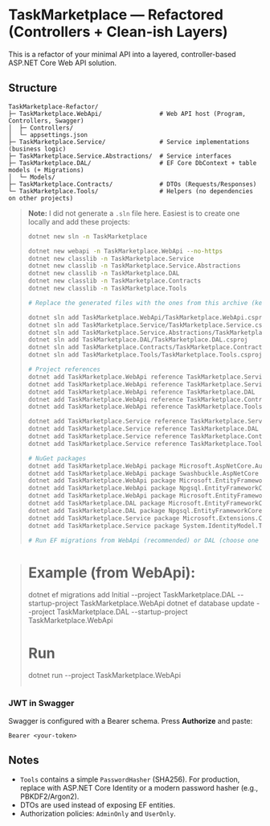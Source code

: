 # TaskMarketplace — Refactored (Controllers + Clean-ish Layers)

This is a refactor of your minimal API into a layered, controller-based ASP.NET Core Web API solution.

## Structure

```
TaskMarketplace-Refactor/
├─ TaskMarketplace.WebApi/                # Web API host (Program, Controllers, Swagger)
│  ├─ Controllers/
│  └─ appsettings.json
├─ TaskMarketplace.Service/               # Service implementations (business logic)
├─ TaskMarketplace.Service.Abstractions/  # Service interfaces
├─ TaskMarketplace.DAL/                   # EF Core DbContext + table models (+ Migrations)
│  └─ Models/
├─ TaskMarketplace.Contracts/             # DTOs (Requests/Responses)
└─ TaskMarketplace.Tools/                 # Helpers (no dependencies on other projects)
```

> **Note:** I did not generate a `.sln` file here. Easiest is to create one locally and add these projects:
>
> ```bash
> dotnet new sln -n TaskMarketplace
> 
> dotnet new webapi -n TaskMarketplace.WebApi --no-https
> dotnet new classlib -n TaskMarketplace.Service
> dotnet new classlib -n TaskMarketplace.Service.Abstractions
> dotnet new classlib -n TaskMarketplace.DAL
> dotnet new classlib -n TaskMarketplace.Contracts
> dotnet new classlib -n TaskMarketplace.Tools
> 
> # Replace the generated files with the ones from this archive (keep the .csproj names)
> 
> dotnet sln add TaskMarketplace.WebApi/TaskMarketplace.WebApi.csproj
> dotnet sln add TaskMarketplace.Service/TaskMarketplace.Service.csproj
> dotnet sln add TaskMarketplace.Service.Abstractions/TaskMarketplace.Service.Abstractions.csproj
> dotnet sln add TaskMarketplace.DAL/TaskMarketplace.DAL.csproj
> dotnet sln add TaskMarketplace.Contracts/TaskMarketplace.Contracts.csproj
> dotnet sln add TaskMarketplace.Tools/TaskMarketplace.Tools.csproj
> 
> # Project references
> dotnet add TaskMarketplace.WebApi reference TaskMarketplace.Service
> dotnet add TaskMarketplace.WebApi reference TaskMarketplace.Service.Abstractions
> dotnet add TaskMarketplace.WebApi reference TaskMarketplace.DAL
> dotnet add TaskMarketplace.WebApi reference TaskMarketplace.Contracts
> dotnet add TaskMarketplace.WebApi reference TaskMarketplace.Tools
> 
> dotnet add TaskMarketplace.Service reference TaskMarketplace.Service.Abstractions
> dotnet add TaskMarketplace.Service reference TaskMarketplace.DAL
> dotnet add TaskMarketplace.Service reference TaskMarketplace.Contracts
> dotnet add TaskMarketplace.Service reference TaskMarketplace.Tools
> 
> # NuGet packages
> dotnet add TaskMarketplace.WebApi package Microsoft.AspNetCore.Authentication.JwtBearer
> dotnet add TaskMarketplace.WebApi package Swashbuckle.AspNetCore
> dotnet add TaskMarketplace.WebApi package Microsoft.EntityFrameworkCore
> dotnet add TaskMarketplace.WebApi package Npgsql.EntityFrameworkCore.PostgreSQL
> dotnet add TaskMarketplace.WebApi package Microsoft.EntityFrameworkCore.Design
> dotnet add TaskMarketplace.DAL package Microsoft.EntityFrameworkCore
> dotnet add TaskMarketplace.DAL package Npgsql.EntityFrameworkCore.PostgreSQL
> dotnet add TaskMarketplace.Service package Microsoft.Extensions.Configuration.Abstractions
> dotnet add TaskMarketplace.Service package System.IdentityModel.Tokens.Jwt
> 
> # Run EF migrations from WebApi (recommended) or DAL (choose one project as startup)

> # Example (from WebApi):
> dotnet ef migrations add Initial --project TaskMarketplace.DAL --startup-project TaskMarketplace.WebApi
> dotnet ef database update --project TaskMarketplace.DAL --startup-project TaskMarketplace.WebApi
> 
> # Run
> dotnet run --project TaskMarketplace.WebApi
> ```

### JWT in Swagger

Swagger is configured with a Bearer schema. Press **Authorize** and paste:
```
Bearer <your-token>
```

## Notes
- `Tools` contains a simple `PasswordHasher` (SHA256). For production, replace with ASP.NET Core Identity or a modern password hasher (e.g., PBKDF2/Argon2).
- DTOs are used instead of exposing EF entities.
- Authorization policies: `AdminOnly` and `UserOnly`.
